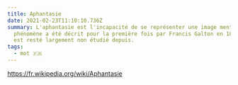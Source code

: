 ```yaml
---
title: Aphantasie
date: 2021-02-23T11:10:10.736Z
summary: L'aphantasie est l'incapacité de se représenter une image mentale. Le
  phénomène a été décrit pour la première fois par Francis Galton en 1880 mais
  est resté largement non étudié depuis.
tags:
  - mot 🇫🇷
---
```

<https://fr.wikipedia.org/wiki/Aphantasie>